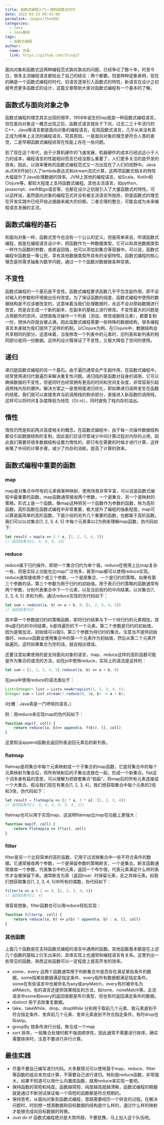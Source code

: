 ```yaml
---
title: 函数式编程入门——拥抱函数式时代
date: 2022-03-25 08:43:00
permalink: /pages/15ee00/
categories:
  - Java
  - Java基础
tags:
  - 函数式编程
author:
  name: 吉森
  link: https://github.com/lhing17
---
```


面向对象和函数式这两种编程范式孰优孰劣的问题，已经争论了数十年。时至今日，很多主流编程语言都给出了自己的结论：两个都要。但是种种迹象表明，现在的确是一个函数式编程的时代，旧语言逐渐引入函数式的特性，新语言在设计之初就考虑更多函数式的设计，这篇文章帮助大家对函数式编程有一个基本的了解。

## 函数式与面向对象之争

函数式编程的理念其实出现的很早，1958年诞生的lisp就是一种函数式编程语言。但在面向对象这一概念出现之后，函数式语言就处于下风，过去二三十年流行的C++、Java等语言都是面向对象的编程语言。反观函数式语言，几乎从来没有真正成为榜单上主流的编程语言。究其原因，一是面向对象的理念更符合人类的直觉，二是早期函数式编程经常在性能上存在一些问题。

到了现在这个年代，由于计算机硬件的飞速发展，机器硬件的成本已经远远小于人力的成本，编程语言的性能相对而言已经没那么重要了，人们更多关注的是开发的效率。因此，以效率著称的函数式编程范式又一次出现在了人们的视野中。Java从JDK8开始引入了lambda表达式和stream流式计算，这两项函数式相关的特性大幅提升了Java处理数据的效率。JVM上其他的编程语言，如Scala、Kotlin和Clojure等，都较大程度上支持函数式编程。其他主流语言，如python、javascript、swift和go语言等，也都在设计之初就引入了大量函数式的特性。可以这样说，虽然面向对象的编程范式并没有被主流语言所抛弃，但是函数式的理念在开发实践中已经开始占据越来越大的份额。二者合理的整合，可能会成为未来编程语言发展的主流。

<!-- more -->

## 函数式编程的基石

和面向对象一样，函数式至今也没有一个公认的定义。但是简单来说，所谓函数式编程，就是在编程语言设计中，把函数作为一种数据类型，它可以和其他数据类型一样作为函数的参数，或者返回值，也可以添加到集合等容器中。可以说，函数式编程中函数是一等公民，享有其他数据类型所具有的全部特性。函数式编程的核心理念是将需求抽象为数学问题，通过一个个函数对数据做各种变换。

## 不变性

函数式编程的一个基石是不变性。函数式编程要求函数几乎不包含副作用，即不会对输入的参数和环境做出任何改变。为了保证函数的纯度，函数式编程中使用的数据结构是不应该被改变的，这意味着当我们处理数据时，永远不会对原始数据进行改变，而是会生成一个新的副本，在副本的基础上进行修改。不变性最大的问题是占用额外的空间，试想我每次操作一个列表（添加、修改或删除元素），都要复制一份，很快内存就会被占满。因此函数式编程需要一些特殊的数据结构，很多编程语言本身就为我们提供了这样的机制。以Clojure为例，在Clojure中，数据结构会共享相同的部分。这意味着，当我修改一个列表中的元素时，旧列表和新列表的相同部分是同一份数据。这样的设计既保证了不变性，又极大降低了空间的使用。

## 递归

递归是函数式编程的另一个基石。由于遍历通常会产生副作用，在函数式编程中，经常使用递归代替遍历来解决重复性问题。递归指的是函数对自身的调用，它可以确保数据的不变性，但是同时也经常拥有更高的时间和空间复杂度，非常容易引起调用栈内存的爆炸。解决方案之一是使用尾递归优化，即如果递归调用发生在函数的结尾，我们就可以直接舍弃当前调用栈的剩余部分，直接进入新函数的调用栈，这样可以将时间复杂度降低为线性（O(
n)），同时避免了栈内存的溢出。

## 惰性

惰性仍然是和前两点高度相关的概念。在函数式编程中，由于每一次操作数据结构都会引起数据结构的复制，因此我们应该尽管减少中间计算过程对内存的占用，因此我们需要将很多数据结构设置为惰性的，即只有在需要的时候才进行计算，这样省略了中间的计算步骤，减少了内存的消耗，提高了计算的效率。

## 函数式编程中重要的函数

### map

map是对集合中所有的元素做某种映射，使用场景非常丰富，可以说是函数式编程中最重要的函数。map函数通常接收两个参数，一个是集合，另一个是映射的策略，形式上是一个函数。像map这种把另一个函数作为参数的函数，称为高阶函数。高阶函数在函数式编程中非常重要，极大提升了编程的抽象程度。map可以算是最简单的高阶函数。下面介绍的另外几个重要的函数，也都属于高阶函数。我们可以以对集合[1, 2, 3, 4, 5]
中每个元素乘以2为例来理解map函数，伪代码如下:

```javascript
let result = map(a => 2 * a, [1, 2, 3, 4, 5])
// 返回结果为[2, 4, 6, 8, 10]
```

### reduce

reduce属于归约操作，即把一个集合归约为单个值。reduce在使用上比map复杂一些，但是实际上功能也比map广泛地多，甚至map都可以使用reduce实现。reduce通常接收两个或三个参数，一个是原集合，一个是归约的策略。如果有第三个参数的话，第三个参数为用于归约的初始值。用于表示归约策略的函数通常有两个参数，分别代表集合中下一个元素，以及当前规约的中间结果。以对集合[1, 2, 3, 4, 5]
求和为例，通过reduce实现的伪代码如下：

```javascript
let sum = reduce((a, b) => a + b, 0, [1, 2, 3, 4, 5])
// 返回结果为15
```

其中第一个参数就归约的策略函数，即将归约结果与下一个待归约的元素相加，其中a是归约的中间结果，b是待遍历的下一个元素。第二个参数是归约的初始值，因为是做加法，初始值可以取0。第三个参数为待归约的集合。注意当不提供初始值时，reduce函数会使用集合中的第一个元素作为初始值，然后从第二个元素开始遍历。这时如果集合为空的话，就会抛出错误。

还要注意如果使用的是支持面向对象的语言，map、reduce这样的高阶函数可能是作为集合的或流的方法，如在js中使用reduce，实际上的语法是这样的：

```javascript
let sum = [1, 2, 3, 4, 5].reduce((a, b) => a + b, 0)
```

在java中使用reduce的语法类似于：

```java
List<Integer> list = Lists.newArrayList(1, 2, 3, 4, 5);
Integer sum = list.stream().reduce(0, (a, b) -> a + b);
```
(吐槽：Java真是一门啰嗦的语言。)

附：用reduce来实现map的伪代码如下：
    
```javascript
function map(f, coll) {
    return reduce((a, b)=> append(a, f(b)), [], coll)
}
```

这里假设append函数会返回列表追回元素后的新列表。

### flatmap
flatmap是将集合中每个元素映射成一个子集合的map函数，它是将集合中的每个元素映射为集合后，将所有映射后的子集合连接在一起，形成一个新集合。flat这个词本身有扁的意思，可以理解为把嵌套集合“拍扁”，将map后的所有元素连接成一个大集合。假设我们现在有集合[1, 2, 3, 4]，我们想获取集合中每个元素的2倍和3倍，伪代码如下：

```javascript
let result = flatmap(a => [2 * a, 3 * a], [1, 2, 3, 4])
// 返回结果为[2, 3, 4, 6, 6, 9, 8, 12]
```

flatmap也可以用于实现map，这说明flatmap比map在功能上更强大：

```javascript
function map(f, coll) {
    return flatmap(a => [f(a)], coll)
}
```

### filter
filter是另一个比较简单的高阶函数，它用于过滤掉集合中一些不符合条件的数据。它通常接收两个参数，一个是保留参数的策略断言，一个是集合。断言函数通常接收一个参数，代表集合中的元素，返回一个布尔值，代表元素满足什么样的条件才会被保留下来。通常断言为真（返回true）时保留元素，反之弃掉元素。如我们想获取集合[1, 2, 3, 4, 5]中所有的偶数，伪代码如下：

```javascript
filter(a => a % 2 == 0, [1, 2, 3, 4, 5])
// 返回结果为[2, 4]
```

很容易想象，filter函数也可以用reduce轻松实现：
    
```javascript
function filter(p, coll) {
    return reduce((a, b) => p(b) ? append(a, b) : a, [], coll)
}
```

### 其他函数

上面几个函数是在支持函数式编程的语言中通用的函数。其他函数基本都是在上述几个函数的基础上衍生出来的，具体实现上也通常和编程语言有关系。这里列出一些常见的函数，熟悉这些函数可以一定程度上提高开发的效率。
- some、every 这两个函数通常用于判断集合中是否存在满足某些条件的数据。some指某些数据满足指定条件、every指所有数据都满足指定条件。some在有些语言中也被命名为any或anyMatch，every有时被命名为allMatch。有的语言还提供效果相反的方法，如none、noneMatch等。主流语言中some和every的返回值都是布尔类型，但也有时返回满足条件的数据。
- distinct 用于去除重复数据。
- take、takeWhile、drop、dropWhile 分别用于取前几个元素、取元素直到不符合指定条件、舍弃前几个元素、舍弃元素直到不符合指定条件。有时drop也叫skip。
- groupBy 按条件进行分组，聚合成一个map
- sort 排序，一般集合处理时都不强调顺序性，因此通常不需要进行排序。确实需要排序时，注意不要进行并行计算。

## 最佳实践
- 尽量不要自己编写递归代码。大多数情况可以使用基于map、reduce、filter等函数的组合来完成计算，不需要自己进行递归。特别是reduce函数，非常强大，如果不知道可以用什么内置库函数，就用reduce来实现一套吧。
- 保持函数的简短和纯度。函数越简短、纯度越高就越清晰，函数式编程的精髓就是通过不断测试保证每一个简短的函数都是符合预期的。
- 保持思考。从面向对象到函数式编程，思路需要经历一个转变的过程。在解决问题时，时刻想一想源数据和目标数据的结构是什么样的，通过什么样的映射才能够完成向目标数据的转换。
- Just do it! 函数式编程绝对是大势所趋，不要犹豫，马上加入这个队伍吧。
